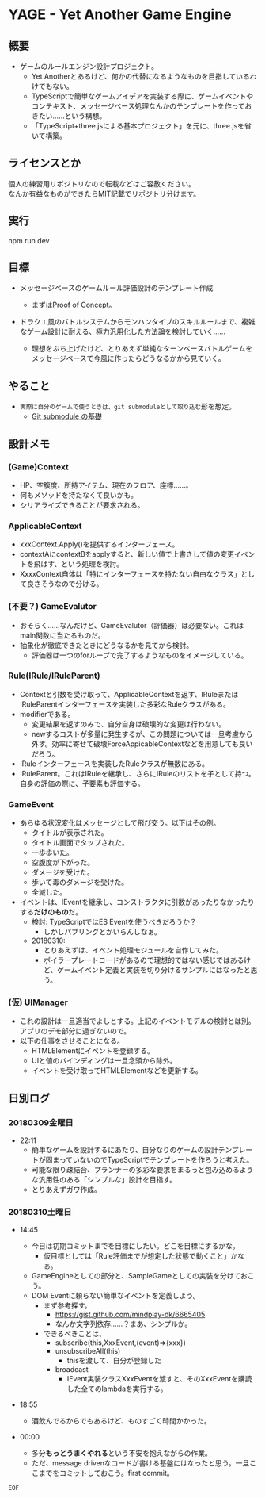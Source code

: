 # YAGE - Yet Another Game Engine

## 概要

- ゲームのルールエンジン設計プロジェクト。
	- Yet Anotherとあるけど、何かの代替になるようなものを目指しているわけでもない。
	- TypeScriptで簡単なゲームアイデアを実装する際に、ゲームイベントやコンテキスト、メッセージベース処理なんかのテンプレートを作っておきたい……という構想。
	- 「TypeScript+three.jsによる基本プロジェクト」を元に、three.jsを省いて構築。


## ライセンスとか

個人の練習用リポジトリなので転載などはご容赦ください。  
なんか有益なものができたらMIT記載でリポジトリ分けます。


## 実行

npm run dev


## 目標

- メッセージベースのゲームルール評価設計のテンプレート作成

	- まずはProof of Concept。

- ドラクエ風のバトルシステムからモンハンタイプのスキルルールまで、複雑なゲーム設計に耐える、極力汎用化した方法論を検討していく……
	- 理想をぶち上げたけど、とりあえず単純なターンベースバトルゲームをメッセージベースで今風に作ったらどうなるかから見ていく。

## やること

- `実際に自分のゲームで使うときは、git submoduleとして取り込む`形を想定。
	- [Git submodule の基礎](https://qiita.com/sotarok/items/0d525e568a6088f6f6bb)


## 設計メモ

### (Game)Context

- HP、空腹度、所持アイテム、現在のフロア、座標……。
- 何もメソッドを持たなくて良いかも。
- シリアライズできることが要求される。


### ApplicableContext

- xxxContext.Apply()を提供するインターフェース。
- contextAにcontextBをapplyすると、新しい値で上書きして値の変更イベントを飛ばす、という処理を検討。
- XxxxContext自体は「特にインターフェースを持たない自由なクラス」として良さそうなので分ける。


### (不要？) GameEvalutor

- おそらく……なんだけど、GameEvalutor（評価器）は必要ない。これはmain関数に当たるものだ。
- 抽象化が徹底できたときにどうなるかを見てから検討。
	- 評価器は一つのforループで完了するようなものをイメージしている。


### Rule(IRule/IRuleParent)

- Contextと引数を受け取って、ApplicableContextを返す、IRuleまたはIRuleParentインターフェースを実装した多彩なRuleクラスがある。
- modifierである。
	- 変更結果を返すのみで、自分自身は破壊的な変更は行わない。
	- newするコストが多量に発生するが、この問題については一旦考慮から外す。効率に寄せて破壊ForceAppicableContextなどを用意しても良いだろう。
- IRuleインターフェースを実装したRuleクラスが無数にある。
- IRuleParent。これはIRuleを継承し、さらにIRuleのリストを子として持つ。自身の評価の際に、子要素も評価する。


### GameEvent

- あらゆる状況変化はメッセージとして飛び交う。以下はその例。
	- タイトルが表示された。
	- タイトル画面でタップされた。
	- 一歩歩いた。
	- 空腹度が下がった。
	- ダメージを受けた。
	- 歩いて毒のダメージを受けた。
	- 全滅した。
- イベントは、IEventを継承し、コンストラクタに引数があったりなかったりする**だけのもの**だ。
	- 検討: TypeScriptではES Eventを使うべきだろうか？
		- しかしパブリングとかいらんしなぁ。
	- 20180310:
		- とりあえずは、イベント処理モジュールを自作してみた。
		- ボイラープレートコードがあるので理想的ではない感じではあるけど、ゲームイベント定義と実装を切り分けるサンプルにはなったと思う。


### (仮) UIManager

- これの設計は一旦適当でよしとする。上記のイベントモデルの検討とは別。アプリのデモ部分に過ぎないので。
- 以下の仕事をさせることになる。
	- HTMLElementにイベントを登録する。
	- UIと値のバインディングは一旦念頭から除外。
	- イベントを受け取ってHTMLElementなどを更新する。






## 日別ログ

### 20180309金曜日

- 22:11
	- 簡単なゲームを設計するにあたり、自分なりのゲームの設計テンプレートが固まっていないのでTypeScriptでテンプレートを作ろうと考えた。
	- 可能な限り疎結合、プランナーの多彩な要求をまるっと包み込めるような汎用性のある「シンプルな」設計を目指す。
	- とりあえずガワ作成。

### 20180310土曜日

- 14:45
	- 今日は初期コミットまでを目標にしたい。どこを目標にするかな。
		- 仮目標としては「Rule評価までが想定した状態で動くこと」かなぁ。
	- GameEngineとしての部分と、SampleGameとしての実装を分けておこう。
	- DOM Eventに頼らない簡単なイベントを定義しよう。
		- まず参考探す。
			- https://gist.github.com/mindplay-dk/6665405
			- なんか文字列依存……？まあ、シンプルか。
		- できるべきことは、
			- subscribe(this,XxxEvent,(event)=>{xxx})
			- unsubscribeAll(this)
				- thisを渡して、自分が登録した
			- broadcast
				- IEvent実装クラスXxxEventを渡すと、そのXxxEventを購読した全てのlambdaを実行する。

- 18:55
	- 酒飲んでるからでもあるけど、ものすごく時間かかった。

- 00:00
	- 多分**もっとうまくやれる**という不安を抱えながらの作業。
	- ただ、message drivenなコードが書ける基盤にはなったと思う。一旦ここまでをコミットしておこう。first commit。



`EOF`
